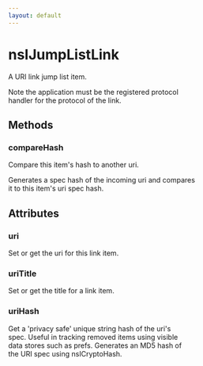```yaml
---
layout: default
---
```


# nsIJumpListLink #
  
A URI link jump list item.  
  
Note the application must be the registered protocol  
handler for the protocol of the link.  
  

## Methods ##

### compareHash ###
  
Compare this item's hash to another uri.  
  
Generates a spec hash of the incoming uri and compares  
it to this item's uri spec hash.  
  

## Attributes ##

### uri ###
  
Set or get the uri for this link item.  
  

### uriTitle ###
  
Set or get the title for a link item.    
  

### uriHash ###
  
Get a 'privacy safe' unique string hash of the uri's  
spec. Useful in tracking removed items using visible  
data stores such as prefs. Generates an MD5 hash of  
the URI spec using nsICryptoHash.  
  
